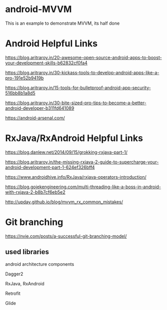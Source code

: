 # android-MVVM
This is an example to demonstrate MVVM, its half done

# Android Helpful Links


https://blog.aritraroy.in/20-awesome-open-source-android-apps-to-boost-your-development-skills-b62832cf0fa4

https://blog.aritraroy.in/30-kickass-tools-to-develop-android-apps-like-a-pro-191e52b9419b

https://blog.aritraroy.in/15-tools-for-bulletproof-android-app-security-516bb8b1a8d5

https://blog.aritraroy.in/30-bite-sized-pro-tips-to-become-a-better-android-developer-b311fd641089

https://android-arsenal.com/



# RxJava/RxAndroid Helpful Links

https://blog.danlew.net/2014/09/15/grokking-rxjava-part-1/

https://blog.aritraroy.in/the-missing-rxjava-2-guide-to-supercharge-your-android-development-part-1-624ef326bff4

https://www.androidhive.info/RxJava/rxjava-operators-introduction/

https://blog.gojekengineering.com/multi-threading-like-a-boss-in-android-with-rxjava-2-b8b7cf6eb5e2

http://upday.github.io/blog/mvvm_rx_common_mistakes/



# Git branching

https://nvie.com/posts/a-successful-git-branching-model/


## used libraries

android architecture components

Dagger2

RxJava, RxAndroid

Retrofit

Glide
